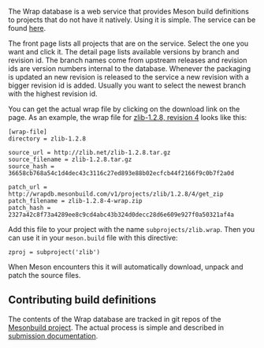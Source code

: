 The Wrap database is a web service that provides Meson build definitions to projects that do not have it natively. Using it is simple. The service can be found [here](http://wrapdb.mesonbuild.com).

The front page lists all projects that are on the service. Select the one you want and click it. The detail page lists available versions by branch and revision id. The branch names come from upstream releases and revision ids are version numbers internal to the database. Whenever the packaging is updated an new revision is released to the service a new revision with a bigger revision id is added. Usually you want to select the newest branch with the highest revision id.

You can get the actual wrap file by clicking on the download link on the page. As an example, the wrap file for [zlib-1.2.8, revision 4](http://wrapdb.mesonbuild.com/v1/projects/zlib/1.2.8/4/get_wrap) looks like this:

    [wrap-file]
    directory = zlib-1.2.8

    source_url = http://zlib.net/zlib-1.2.8.tar.gz
    source_filename = zlib-1.2.8.tar.gz
    source_hash = 36658cb768a54c1d4dec43c3116c27ed893e88b02ecfcb44f2166f9c0b7f2a0d

    patch_url = http://wrapdb.mesonbuild.com/v1/projects/zlib/1.2.8/4/get_zip
    patch_filename = zlib-1.2.8-4-wrap.zip
    patch_hash = 2327a42c8f73a4289ee8c9cd4abc43b324d0decc28d6e609e927f0a50321af4a

Add this file to your project with the name `subprojects/zlib.wrap`. Then you can use it in your `meson.build` file with this directive:

    zproj = subproject('zlib')

When Meson encounters this it will automatically download, unpack and patch the source files.

## Contributing build definitions

The contents of the Wrap database are tracked in git repos of the [Mesonbuild project](https://github.com/mesonbuild). The actual process is simple and described in [submission documentation](https://github.com/mesonbuild/wrapweb/wiki).